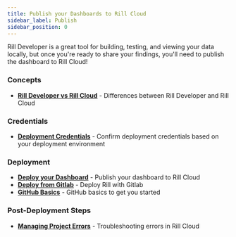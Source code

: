 ```yaml
---
title: Publish your Dashboards to Rill Cloud
sidebar_label: Publish
sidebar_position: 0
---
```


Rill Developer is a great tool for building, testing, and viewing your data locally, but once you're ready to share your findings, you'll need to publish the dashboard to Rill Cloud! 

### Concepts
- [**Rill Developer vs Rill Cloud**](/deploy/cloud-vs-developer) - Differences between Rill Developer and Rill Cloud

### Credentials
- [**Deployment Credentials**](/deploy/deploy-credentials) - Confirm deployment credentials based on your deployment environment

### Deployment
- [**Deploy your Dashboard**](/deploy/deploy-dashboard) - Publish your dashboard to Rill Cloud
- [**Deploy from Gitlab**](/deploy/deploy-from-cli) - Deploy Rill with Gitlab
- [**GitHub Basics**](/deploy/github-101) - GitHub basics to get you started

### Post-Deployment Steps
- [**Managing Project Errors**](/deploy/project-errors) - Troubleshooting errors in Rill Cloud

